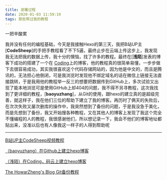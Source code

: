 ```yaml
---
title: 部署过程
date: 2020-01-03 11:59:19
tags: 那些帮过我的教程
---
```




一把辛酸累

<!-- more -->

我并没有任何的编程基础，今天是我接触Hexo的第三天，我把B站UP主[**CodeSheep**]的手把手教程看了不下5遍，最终止步在云端上传这步上，我发现我无法把我的数据上传，我十分的懊恼，找了许多的教程。最终在[**浅陌**]发表的博客下成功的搭建了一个在 [Coding](https://dev.tencent.com/)上的博客，他的教程真的很简单易懂，一步步做下去很容易成功，其实我很喜欢这个代码存储网站的，因为他是中文的，而且是腾讯的，无法担心他倒闭，可是我浏览时发现他不绑定域名的话在微信上链接无法直接跳转，于是我用他的教程举一反三的想要把数据传到GitHub上，多次试验又出现了能本地浏览可是使用GitHub上却404的问题，我不得不另寻教程，这次我找到了更详细的教程，[**baoyuzhang**]，从Git的使用，跟hexo的建立真的是超级完善，就这样子，我在他们三位的帮助下建立了我的博客。再历时了俩天的失败后，在次次失败又屡次删库的操作中，我突然想到了备份的问题，于是我没急于美化，而是先想到了备份，我又开始搜各种教程，又在其他人的博客上发现了我这个完全不懂编程的人的教程，我很感谢他们，所以想记录一下，我会不他们的博客地址都贴出来，没准以后也有人像我这一样子的人得到帮助呢

------

[B站UP主CodeSheep视频教程](https://www.bilibili.com/video/av44544186?t=478)

[（baoyuzhang）在Github上建立hexo博客](https://baoyuzhang.github.io/archives/)

[（浅陌）在Coding，码云上建立hexo博客](https://baoyuzhang.github.io/archives/)

[ The HowarZheng's Blog Git备份教程](https://howarzheng.com/2019/08/17/cha-jian-hexo-git-backup-zhe-cai-shi-hexo-bo-ke-bei-fen-de-zui-jia-da-kai-fang-shi/)

